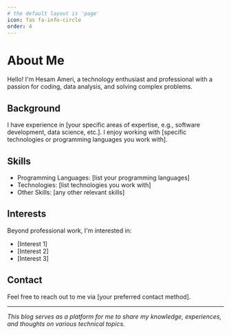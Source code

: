 ```yaml
---
# the default layout is 'page'
icon: fas fa-info-circle
order: 4
---
```


# About Me

Hello! I'm Hesam Ameri, a technology enthusiast and professional with a passion for coding, data analysis, and solving complex problems.

## Background

I have experience in [your specific areas of expertise, e.g., software development, data science, etc.]. I enjoy working with [specific technologies or programming languages you work with].

## Skills

- Programming Languages: [list your programming languages]
- Technologies: [list technologies you work with]
- Other Skills: [any other relevant skills]

## Interests

Beyond professional work, I'm interested in:

- [Interest 1]
- [Interest 2]
- [Interest 3]

## Contact

Feel free to reach out to me via [your preferred contact method].

---

*This blog serves as a platform for me to share my knowledge, experiences, and thoughts on various technical topics.*
